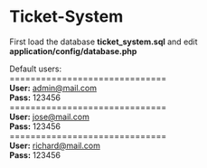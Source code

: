 # Ticket-System

First load the database <b>ticket_system.sql</b> and edit <b>application/config/database.php</b>

Default users:<br/>
==============================<br/>
<b>User:</b> admin@mail.com<br/>
<b>Pass:</b> 123456<br/>
==============================<br/>
<b>User:</b> jose@mail.com<br/>
<b>Pass:</b> 123456<br/>
==============================<br/>
<b>User:</b> richard@mail.com<br/>
<b>Pass:</b> 123456
